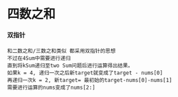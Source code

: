 # 四数之和
#### 双指针
    和二数之和/三数之和类似 都采用双指针的思想
    不过在4Sum中需要进行递归
    直到将kSum递归至two Sum问题后进行运算得出结果。
    如果k = 4, 递归一次之后新target就变成了target - nums[0]
    再递归一次k = 2, 新target= 最初始的target-nums[0]-nums[1]
    需要进行运算的nums变成了nums[2:]
